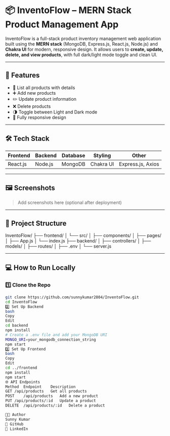 # 📦 InventoFlow – MERN Stack Product Management App

InventoFlow is a full-stack product inventory management web application built using the **MERN stack** (MongoDB, Express.js, React.js, Node.js) and **Chakra UI** for modern, responsive design. It allows users to **create, update, delete, and view products**, with full dark/light mode toggle and clean UI.

---

## 🚀 Features

- 🧾 List all products with details
- ➕ Add new products
- ✏️ Update product information
- ❌ Delete products
- 🌗 Toggle between Light and Dark mode
- 📱 Fully responsive design

---

## 🛠 Tech Stack

| Frontend        | Backend        | Database | Styling      | Other            |
|-----------------|----------------|----------|--------------|------------------|
| React.js        | Node.js        | MongoDB  | Chakra UI    | Express.js, Axios |

---

## 🖼️ Screenshots

> Add screenshots here (optional after deployment)

---

## 📂 Project Structure

InventoFlow/
├── frontend/
│ └── src/
│ ├── components/
│ ├── pages/
│ ├── App.js
│ └── index.js
├── backend/
│ ├── controllers/
│ ├── models/
│ ├── routes/
│ ├── .env
│ └── server.js




---

## 💻 How to Run Locally

### 1️⃣ Clone the Repo
```bash
git clone https://github.com/sunnykumar2804/InventoFlow.git
cd InventoFlow
2️⃣ Set Up Backend
bash
Copy
Edit
cd backend
npm install
# Create a .env file and add your MongoDB URI
MONGO_URI=your_mongodb_connection_string
npm start
3️⃣ Set Up Frontend
bash
Copy
Edit
cd ../frontend
npm install
npm start
🌐 API Endpoints
Method	Endpoint	Description
GET	/api/products	Get all products
POST	/api/products	Add a new product
PUT	/api/products/:id	Update a product
DELETE	/api/products/:id	Delete a product

🧑‍💻 Author
Sunny Kumar
🔗 GitHub
🔗 LinkedIn


